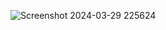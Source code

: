 ![Screenshot 2024-03-29 225624](https://github.com/x-darkvanilla-x/To-do-list/assets/122479676/44bd56db-e0e7-449d-9b4b-fef63c6ab0f9)
